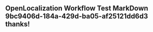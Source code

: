 <properties
ms.topic="hero-topic"
ms.test1="hero-topic"
ms.test2="test"/>


## OpenLocalization Workflow Test MarkDown 9bc9406d-184a-429d-ba05-af25121dd6d3 thanks!



<!--HONumber=Aug16_HO4-->


